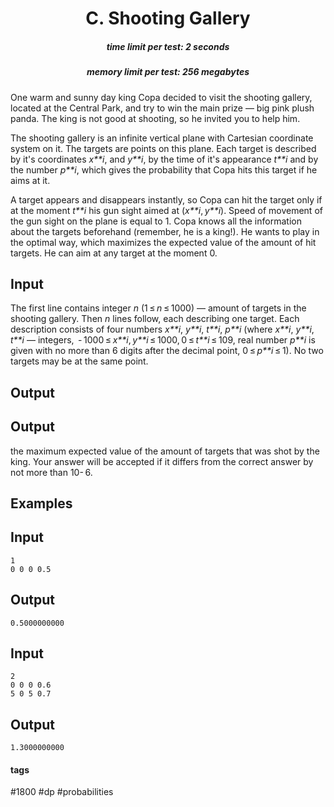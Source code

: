 <h1 style='text-align: center;'> C. Shooting Gallery</h1>

<h5 style='text-align: center;'>time limit per test: 2 seconds</h5>
<h5 style='text-align: center;'>memory limit per test: 256 megabytes</h5>

One warm and sunny day king Copa decided to visit the shooting gallery, located at the Central Park, and try to win the main prize — big pink plush panda. The king is not good at shooting, so he invited you to help him.

The shooting gallery is an infinite vertical plane with Cartesian coordinate system on it. The targets are points on this plane. Each target is described by it's coordinates *x**i*, and *y**i*, by the time of it's appearance *t**i* and by the number *p**i*, which gives the probability that Copa hits this target if he aims at it.

A target appears and disappears instantly, so Copa can hit the target only if at the moment *t**i* his gun sight aimed at (*x**i*, *y**i*). Speed of movement of the gun sight on the plane is equal to 1. Copa knows all the information about the targets beforehand (remember, he is a king!). He wants to play in the optimal way, which maximizes the expected value of the amount of hit targets. He can aim at any target at the moment 0.

## Input

The first line contains integer *n* (1 ≤ *n* ≤ 1000) — amount of targets in the shooting gallery. Then *n* lines follow, each describing one target. Each description consists of four numbers *x**i*, *y**i*, *t**i*, *p**i* (where *x**i*, *y**i*, *t**i* — integers,  - 1000 ≤ *x**i*, *y**i* ≤ 1000, 0 ≤ *t**i* ≤ 109, real number *p**i* is given with no more than 6 digits after the decimal point, 0 ≤ *p**i* ≤ 1). No two targets may be at the same point.

## Output

## Output

 the maximum expected value of the amount of targets that was shot by the king. Your answer will be accepted if it differs from the correct answer by not more than 10- 6.

## Examples

## Input


```
1  
0 0 0 0.5  

```
## Output


```
0.5000000000  

```
## Input


```
2  
0 0 0 0.6  
5 0 5 0.7  

```
## Output


```
1.3000000000  

```


#### tags 

#1800 #dp #probabilities 